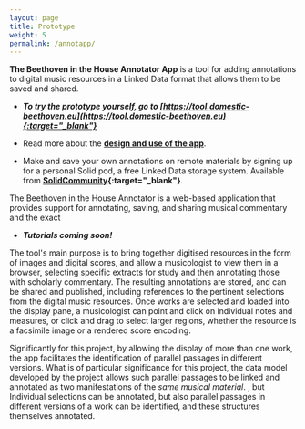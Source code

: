 ```yaml
---
layout: page
title: Prototype
weight: 5
permalink: /annotapp/
---
```

__The Beethoven in the House Annotator App__ is a tool for adding annotations to digital music resources in a Linked Data format that allows them to be saved and shared.

* __*To try the prototype yourself, go to   [https://tool.domestic-beethoven.eu](https://tool.domestic-beethoven.eu){:target="_blank"}*__

 * Read more about the __[design and use of the app](./annotapp)__.


* Make and save your own annotations on remote materials by signing up for a personal Solid pod, a free Linked Data storage system. Available from __[SolidCommunity](https://solidcommunity.net/){:target="_blank"}__.

The Beethoven in the House Annotator is a web-based application that provides support for annotating, saving, and sharing musical commentary and the exact

* <p style="font-style:italic; font-weight:bold">Tutorials coming soon!</p>

The tool's main purpose is to bring together digitised resources in the form of images and digital scores, and allow a musicologist to view them in a browser, selecting specific extracts for study and then annotating those with scholarly commentary. The resulting annotations are stored, and can be shared and published, including references to the pertinent selections from the digital music resources.
Once works are selected and loaded into the display pane, a musicologist can point and click on individual notes and measures, or click and drag to select larger regions, whether the resource is a facsimile image or a rendered score encoding.

Significantly for this project, by allowing the display of more than one work, the app facilitates the identification of parallel passages in different versions. What is of particular significance for this project, the data model developed by the project allows such parallel passages to be linked and annotated as two manifestations of the <i>same musical material</i>. , but Individual selections can be annotated, but also parallel passages in different versions of a work can be identified, and these structures themselves annotated.
